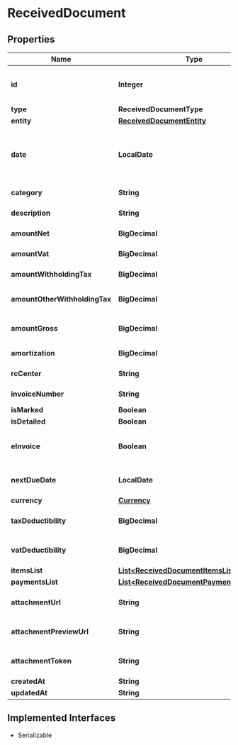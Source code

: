 

# ReceivedDocument


## Properties

| Name | Type | Description | Notes |
|------------ | ------------- | ------------- | -------------|
|**id** | **Integer** | Unique identifier of the document. |  [optional] |
|**type** | **ReceivedDocumentType** |  |  [optional] |
|**entity** | [**ReceivedDocumentEntity**](ReceivedDocumentEntity.md) |  |  [optional] |
|**date** | **LocalDate** | Date of the document [If not specified, today date is used]. |  [optional] |
|**category** | **String** | Document category. |  [optional] |
|**description** | **String** | Document description. |  [optional] |
|**amountNet** | **BigDecimal** | Total net amount. |  [optional] |
|**amountVat** | **BigDecimal** | Total vat amount. |  [optional] |
|**amountWithholdingTax** | **BigDecimal** | Withholding tax amount. |  [optional] |
|**amountOtherWithholdingTax** | **BigDecimal** | Other withholding tax amount. |  [optional] |
|**amountGross** | **BigDecimal** | [Read Only] Total gross amount. |  [optional] [readonly] |
|**amortization** | **BigDecimal** | Amortization value |  [optional] |
|**rcCenter** | **String** | Revenue center. |  [optional] |
|**invoiceNumber** | **String** | Invoice number |  [optional] |
|**isMarked** | **Boolean** |  |  [optional] |
|**isDetailed** | **Boolean** |  |  [optional] |
|**eInvoice** | **Boolean** | [Read Only] Indicates if this is an e-invoice. |  [optional] |
|**nextDueDate** | **LocalDate** | [Read Only] Next due date. |  [optional] [readonly] |
|**currency** | [**Currency**](Currency.md) |  |  [optional] |
|**taxDeductibility** | **BigDecimal** | Tax deducibility percentage. |  [optional] |
|**vatDeductibility** | **BigDecimal** | Vat deducibility percentage. |  [optional] |
|**itemsList** | [**List&lt;ReceivedDocumentItemsListItem&gt;**](ReceivedDocumentItemsListItem.md) |  |  [optional] |
|**paymentsList** | [**List&lt;ReceivedDocumentPaymentsListItem&gt;**](ReceivedDocumentPaymentsListItem.md) |  |  [optional] |
|**attachmentUrl** | **String** | [Read Only] Attachment url. |  [optional] [readonly] |
|**attachmentPreviewUrl** | **String** | [Read Only] Attachment preview url. |  [optional] [readonly] |
|**attachmentToken** | **String** | Uploaded attachement token. |  [optional] |
|**createdAt** | **String** |  |  [optional] |
|**updatedAt** | **String** |  |  [optional] |


## Implemented Interfaces

* Serializable


